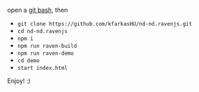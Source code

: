 
open a [git bash](https://gitforwindows.org/), then
* `git clone https://github.com/kfarkasHU/nd-nd.ravenjs.git`
* `cd nd-nd.ravenjs`
* `npm i`
* `npm run raven-build`
* `npm run raven-demo`
* `cd demo`
* `start index.html`

Enjoy! :)
